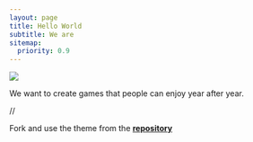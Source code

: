 ```yaml
---
layout: page
title: Hello World
subtitle: We are
sitemap:
  priority: 0.9
---
```


<img src="{{ '/assets/img/main.jpg' | prepend: site.baseurl }}" id="about-img">

<div id="describe-text">
	<p>We want to create games that people can enjoy year after year.</p>
//	<p>Fork and use the theme from the <strong> <a href="https://github.com/knhash/Pudhina"> repository</a> </strong></p>
</div>
